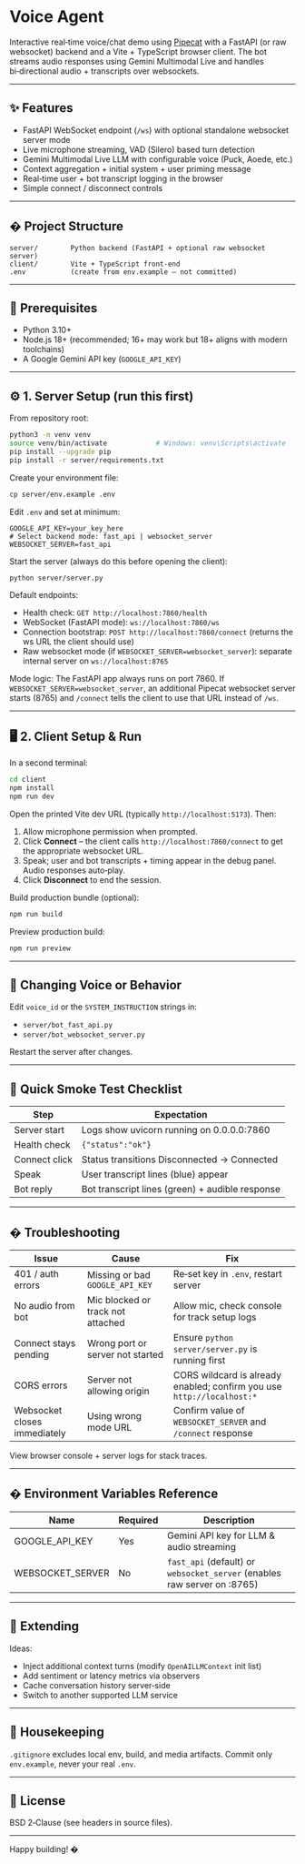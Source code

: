 # Voice Agent

Interactive real‑time voice/chat demo using [Pipecat](https://github.com/pipecat-ai) with a FastAPI (or raw websocket) backend and a Vite + TypeScript browser client. The bot streams audio responses using Gemini Multimodal Live and handles bi‑directional audio + transcripts over websockets.

---
## ✨ Features
* FastAPI WebSocket endpoint (`/ws`) with optional standalone websocket server mode
* Live microphone streaming, VAD (Silero) based turn detection
* Gemini Multimodal Live LLM with configurable voice (Puck, Aoede, etc.)
* Context aggregation + initial system + user priming message
* Real‑time user + bot transcript logging in the browser
* Simple connect / disconnect controls

---
## � Project Structure
```
server/        Python backend (FastAPI + optional raw websocket server)
client/        Vite + TypeScript front-end
.env           (create from env.example – not committed)
```

---
## 🔑 Prerequisites
* Python 3.10+
* Node.js 18+ (recommended; 16+ may work but 18+ aligns with modern toolchains)
* A Google Gemini API key (`GOOGLE_API_KEY`)

---
## ⚙️ 1. Server Setup (run this first)
From repository root:

```bash
python3 -m venv venv
source venv/bin/activate            # Windows: venv\Scripts\activate
pip install --upgrade pip
pip install -r server/requirements.txt
```

Create your environment file:
```bash
cp server/env.example .env
```
Edit `.env` and set at minimum:
```
GOOGLE_API_KEY=your_key_here
# Select backend mode: fast_api | websocket_server
WEBSOCKET_SERVER=fast_api
```

Start the server (always do this before opening the client):
```bash
python server/server.py
```

Default endpoints:
* Health check: `GET http://localhost:7860/health`
* WebSocket (FastAPI mode): `ws://localhost:7860/ws`
* Connection bootstrap: `POST http://localhost:7860/connect` (returns the ws URL the client should use)
* Raw websocket mode (if `WEBSOCKET_SERVER=websocket_server`): separate internal server on `ws://localhost:8765`

Mode logic: The FastAPI app always runs on port 7860. If `WEBSOCKET_SERVER=websocket_server`, an additional Pipecat websocket server starts (8765) and `/connect` tells the client to use that URL instead of `/ws`.

---
## 🖥 2. Client Setup & Run
In a second terminal:
```bash
cd client
npm install
npm run dev
```

Open the printed Vite dev URL (typically `http://localhost:5173`). Then:
1. Allow microphone permission when prompted.
2. Click **Connect** – the client calls `http://localhost:7860/connect` to get the appropriate websocket URL.
3. Speak; user and bot transcripts + timing appear in the debug panel. Audio responses auto‑play.
4. Click **Disconnect** to end the session.

Build production bundle (optional):
```bash
npm run build
```
Preview production build:
```bash
npm run preview
```

---
## 🔄 Changing Voice or Behavior
Edit `voice_id` or the `SYSTEM_INSTRUCTION` strings in:
* `server/bot_fast_api.py`
* `server/bot_websocket_server.py`

Restart the server after changes.

---
## 🧪 Quick Smoke Test Checklist
| Step | Expectation |
|------|-------------|
| Server start | Logs show uvicorn running on 0.0.0.0:7860 |
| Health check | `{"status":"ok"}` |
| Connect click | Status transitions Disconnected → Connected |
| Speak | User transcript lines (blue) appear |
| Bot reply | Bot transcript lines (green) + audible response |

---
## � Troubleshooting
| Issue | Cause | Fix |
|-------|-------|-----|
| 401 / auth errors | Missing or bad `GOOGLE_API_KEY` | Re‑set key in `.env`, restart server |
| No audio from bot | Mic blocked or track not attached | Allow mic, check console for track setup logs |
| Connect stays pending | Wrong port or server not started | Ensure `python server/server.py` is running first |
| CORS errors | Server not allowing origin | CORS wildcard is already enabled; confirm you use `http://localhost:*` |
| Websocket closes immediately | Using wrong mode URL | Confirm value of `WEBSOCKET_SERVER` and `/connect` response |

View browser console + server logs for stack traces.

---
## � Environment Variables Reference
| Name | Required | Description |
|------|----------|-------------|
| GOOGLE_API_KEY | Yes | Gemini API key for LLM & audio streaming |
| WEBSOCKET_SERVER | No | `fast_api` (default) or `websocket_server` (enables raw server on :8765) |

---
## 🚀 Extending
Ideas:
* Inject additional context turns (modify `OpenAILLMContext` init list)
* Add sentiment or latency metrics via observers
* Cache conversation history server‑side
* Switch to another supported LLM service

---
## 🧹 Housekeeping
`.gitignore` excludes local env, build, and media artifacts. Commit only `env.example`, never your real `.env`.

---
## 📜 License
BSD 2‑Clause (see headers in source files).

---
Happy building! �